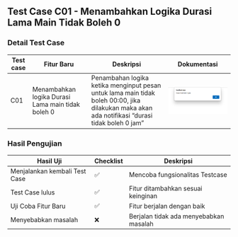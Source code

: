 ## Test Case C01 - Menambahkan Logika Durasi Lama Main Tidak Boleh 0

### Detail Test Case

| Test case | Fitur Baru | Deskripsi | Dokumentasi |
|-----------|------------|-----------|-------------|
| C01       | Menambahkan logika Durasi Lama main tidak boleh 0 | Penambahan logika ketika menginput pesan untuk lama main tidak boleh 00:00, jika dilakukan maka akan ada notifikasi “durasi tidak boleh 0 jam” | ![Notifikasi](regresion1.png) |

### Hasil Pengujian

| Hasil Uji                           | Checklist | Deskripsi                                      |
|-------------------------------------|-----------|------------------------------------------------|
| Menjalankan kembali Test Case       | ✅         | Mencoba fungsionalitas Testcase                |
| Test Case lulus                     | ✅         | Fitur ditambahkan sesuai keinginan             |
| Uji Coba Fitur Baru                 | ✅         | Fitur berjalan dengan baik                     |
| Menyebabkan masalah                 | ❌         | Berjalan tidak ada menyebabkan masalah         |
